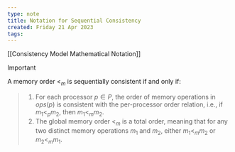 ```yaml
---
type: note
title: Notation for Sequential Consistency
created: Friday 21 Apr 2023
tags: 
---
```


[[Consistency Model Mathematical Notation]]

> [!Important]
A memory order $<_m$ is sequentially consistent if and only if:
> 1. For each processor $p \in P$, the order of memory operations in $\textit{ops}(p)$ is consistent with the per-processor order relation, i.e., if $m_1 <_p m_2$, then $m_1 <_m m_2$.
> 2. The global memory order $<_m$ is a total order, meaning that for any two distinct memory operations $m_1$ and $m_2$, either $m_1 <_m m_2$ or $m_2 <_m m_1$.
